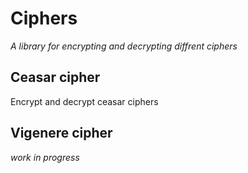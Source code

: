 # Ciphers
_A library for encrypting and decrypting diffrent ciphers_

## Ceasar cipher
Encrypt and decrypt ceasar ciphers

## Vigenere cipher
_work in progress_

